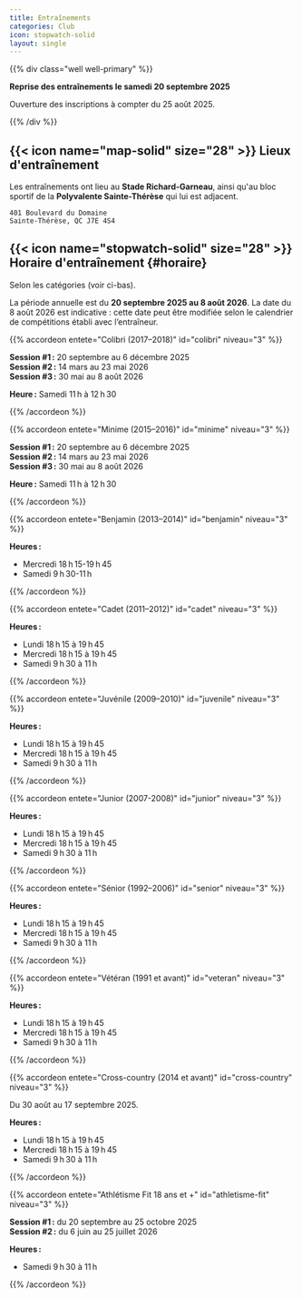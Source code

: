 ```yaml
---
title: Entraînements
categories: Club
icon: stopwatch-solid
layout: single
---
```


{{% div class="well well-primary" %}}

**Reprise des entraînements le samedi 20 septembre 2025**

Ouverture des inscriptions à compter du 25 août 2025.

{{% /div %}}

## {{< icon name="map-solid" size="28" >}} Lieux d'entraînement

Les entraînements ont lieu au **Stade Richard-Garneau**, ainsi qu'au bloc sportif de la **Polyvalente Sainte-Thérèse** qui lui est adjacent.

```
401 Boulevard du Domaine  
Sainte-Thérèse, QC J7E 4S4
```

## {{< icon name="stopwatch-solid" size="28" >}} Horaire d'entraînement {#horaire}

Selon les catégories (voir ci-bas).

La période annuelle est du **20 septembre 2025 au 8 août 2026**.
La date du 8 août 2026 est indicative : cette date peut être modifiée selon le calendrier de compétitions établi avec l’entraîneur.

{{% accordeon entete="Colibri (2017–2018)" id="colibri" niveau="3" %}}

**Session #1 :** 20 septembre au 6 décembre 2025 \
**Session #2 :** 14 mars au 23 mai 2026 \
**Session #3 :** 30 mai au 8 août 2026

**Heure :** Samedi 11 h à 12 h 30

{{% /accordeon %}}

{{% accordeon entete="Minime (2015–2016)" id="minime" niveau="3" %}}

**Session #1 :** 20 septembre au 6 décembre 2025 \
**Session #2 :** 14 mars au 23 mai 2026 \
**Session #3 :** 30 mai au 8 août 2026

**Heure :** Samedi 11 h à 12 h 30

{{% /accordeon %}}

{{% accordeon entete="Benjamin (2013–2014)" id="benjamin" niveau="3" %}}

**Heures :**

- Mercredi 18 h 15-19 h 45
- Samedi 9 h 30-11 h

{{% /accordeon %}}

{{% accordeon entete="Cadet (2011–2012)" id="cadet" niveau="3" %}}

**Heures :**

- Lundi 18 h 15 à 19 h 45
- Mercredi 18 h 15 à 19 h 45
- Samedi 9 h 30 à 11 h

{{% /accordeon %}}

{{% accordeon entete="Juvénile (2009–2010)" id="juvenile" niveau="3" %}}

**Heures :**

- Lundi 18 h 15 à 19 h 45
- Mercredi 18 h 15 à 19 h 45
- Samedi 9 h 30 à 11 h

{{% /accordeon %}}

{{% accordeon entete="Junior (2007-2008)" id="junior" niveau="3" %}}

**Heures :**

- Lundi 18 h 15 à 19 h 45
- Mercredi 18 h 15 à 19 h 45
- Samedi 9 h 30 à 11 h

{{% /accordeon %}}

{{% accordeon entete="Sénior (1992–2006)" id="senior" niveau="3" %}}

**Heures :**

- Lundi 18 h 15 à 19 h 45
- Mercredi 18 h 15 à 19 h 45
- Samedi 9 h 30 à 11 h

{{% /accordeon %}}

{{% accordeon entete="Vétéran (1991 et avant)" id="veteran" niveau="3" %}}

**Heures :**

- Lundi 18 h 15 à 19 h 45
- Mercredi 18 h 15 à 19 h 45
- Samedi 9 h 30 à 11 h

{{% /accordeon %}}

{{% accordeon entete="Cross-country (2014 et avant)" id="cross-country" niveau="3" %}}

Du 30 août au 17 septembre 2025.

**Heures :**

- Lundi 18 h 15 à 19 h 45
- Mercredi 18 h 15 à 19 h 45
- Samedi 9 h 30 à 11 h

{{% /accordeon %}}

{{% accordeon entete="Athlétisme Fit 18 ans et +" id="athletisme-fit" niveau="3" %}}

**Session #1 :** du 20 septembre au 25 octobre 2025 \
**Session #2 :** du 6 juin au 25 juillet 2026

**Heures :**

- Samedi 9 h 30 à 11 h

{{% /accordeon %}}

